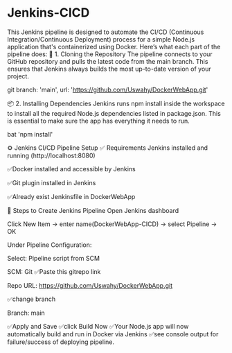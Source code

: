 # Jenkins-CICD
This Jenkins pipeline is designed to automate the CI/CD (Continuous Integration/Continuous Deployment) process for a simple Node.js application that's containerized using Docker. Here’s what each part of the pipeline does:
🔁 1. Cloning the Repository
The pipeline connects to your GitHub repository and pulls the latest code from the main branch. This ensures that Jenkins always builds the most up-to-date version of your project.

git branch: 'main', url: 'https://github.com/Uswahy/DockerWebApp.git'

📦 2. Installing Dependencies
Jenkins runs npm install inside the workspace to install all the required Node.js dependencies listed in package.json. This is essential to make sure the app has everything it needs to run.

bat 'npm install'

⚙️ Jenkins CI/CD Pipeline Setup
✅ Requirements
Jenkins installed and running (http://localhost:8080)

✅Docker installed and accessible by Jenkins

✅Git plugin installed in Jenkins

✅Already exist Jenkinsfile in DockerWebApp

🧪 Steps to Create Jenkins Pipeline
Open Jenkins dashboard

Click New Item → enter name(DockerWebApp-CICD) → select Pipeline → OK

Under Pipeline Configuration:

Select: Pipeline script from SCM

SCM: Git
✅Paste this gitrepo link

Repo URL: https://github.com/Uswahy/DockerWebApp.git

✅change branch

Branch: main

✅Apply and Save 
✅click Build Now
✅Your Node.js app will now automatically build and run in Docker via Jenkins
✅see console output for failure/success of deploying pipeline.




